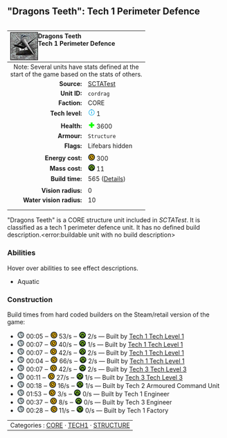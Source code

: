 "Dragons Teeth": Tech 1 Perimeter Defence
----
<table align="right">
    <thead>
        <tr>
            <th align="left" colspan="2">
                <img align="left" title="Dragons Teeth unit icon" src="icons/units/CORDRAG_icon.png" />Dragons Teeth<br />Tech 1 Perimeter Defence
            </th>
        </tr>
    </thead>
    <tbody>
        <tr><td align="center" colspan="2">Note: Several units have stats defined at the<br />start of the game based on the stats of others.</td></tr>
        <tr>
            <td align="right"><strong>Source:</strong></td>
            <td><a href="SCTATest">SCTATest</a></td>
        </tr>
        <tr>
            <td align="right"><strong>Unit ID:</strong></td>
            <td><code>cordrag</code></td>
        </tr>
        <tr>
            <td align="right"><strong>Faction:</strong></td>
            <td>CORE</td>
        </tr>
        <tr>
            <td align="right"><strong>Tech level:</strong></td>
            <td><img src="icons/T1.png" title="Tech 1" /> 1</td>
        </tr>
        <tr><td align="center" colspan="2"></td></tr>
        <tr>
            <td align="right"><strong>Health:</strong></td>
            <td><img src="icons/health.png" title="Health" /> 3600</td>
        </tr>
        <tr>
            <td align="right"><strong>Armour:</strong></td>
            <td><code>Structure</code></td>
        </tr>
        <tr>
            <td align="right"><strong>Flags:</strong></td>
            <td>Lifebars hidden</td>
        </tr>
        <tr><td align="center" colspan="2"></td></tr>
        <tr>
            <td align="right"><strong>Energy cost:</strong></td>
            <td><img src="icons/energy.png" title="Energy" /> 300</td>
        </tr>
        <tr>
            <td align="right"><strong>Mass cost:</strong></td>
            <td><img src="icons/mass.png" title="Mass" /> 11</td>
        </tr>
        <tr>
            <td align="right"><strong>Build time:</strong></td>
            <td>565 (<a href="#construction">Details</a>)</td>
        </tr>
        <tr><td align="center" colspan="2"></td></tr>
        <tr>
            <td align="right"><strong>Vision radius:</strong></td>
            <td>0</td>
        </tr>
        <tr>
            <td align="right"><strong>Water vision radius:</strong></td>
            <td>10</td>
        </tr>
        <tr><td align="center" colspan="2"></td></tr>
        <tr><td align="center" colspan="2"></td></tr>
    </tbody>
</table>

"Dragons Teeth" is a CORE structure unit included in *SCTATest*.
It is classified as a tech 1 perimeter defence unit. It has no defined build description.<error:buildable unit with no build description>

### Abilities
Hover over abilities to see effect descriptions.

* <span title="Buildable on land and on or in water">Aquatic</span>

### Construction
Build times from hard coded builders on the Steam/retail version of the game:
* <img src="icons/time.png" title="Time" /> 00:05 ‒ <img src="icons/energy.png" title="Energy" /> 53/s ‒ <img src="icons/mass.png" title="Mass" /> 2/s — Built by <a href="CORCV">Tech 1 Tech Level 1</a>
* <img src="icons/time.png" title="Time" /> 00:07 ‒ <img src="icons/energy.png" title="Energy" /> 40/s ‒ <img src="icons/mass.png" title="Mass" /> 1/s — Built by <a href="CORCA">Tech 1 Tech Level 1</a>
* <img src="icons/time.png" title="Time" /> 00:07 ‒ <img src="icons/energy.png" title="Energy" /> 42/s ‒ <img src="icons/mass.png" title="Mass" /> 2/s — Built by <a href="CORCK">Tech 1 Tech Level 1</a>
* <img src="icons/time.png" title="Time" /> 00:04 ‒ <img src="icons/energy.png" title="Energy" /> 66/s ‒ <img src="icons/mass.png" title="Mass" /> 2/s — Built by <a href="CORCS">Tech 1 Tech Level 1</a>
* <img src="icons/time.png" title="Time" /> 00:07 ‒ <img src="icons/energy.png" title="Energy" /> 42/s ‒ <img src="icons/mass.png" title="Mass" /> 2/s — Built by <a href="CORCH">Tech 3 Tech Level 3</a>
* <img src="icons/time.png" title="Time" /> 00:11 ‒ <img src="icons/energy.png" title="Energy" /> 27/s ‒ <img src="icons/mass.png" title="Mass" /> 1/s — Built by <a href="CORCSA">Tech 3 Tech Level 3</a>
* <img src="icons/time.png" title="Time" /> 00:18 ‒ <img src="icons/energy.png" title="Energy" /> 16/s ‒ <img src="icons/mass.png" title="Mass" /> 1/s — Built by Tech 2 Armoured Command Unit
* <img src="icons/time.png" title="Time" /> 01:53 ‒ <img src="icons/energy.png" title="Energy" /> 3/s ‒ <img src="icons/mass.png" title="Mass" /> 0/s — Built by Tech 1 Engineer
* <img src="icons/time.png" title="Time" /> 00:37 ‒ <img src="icons/energy.png" title="Energy" /> 8/s ‒ <img src="icons/mass.png" title="Mass" /> 0/s — Built by Tech 3 Engineer
* <img src="icons/time.png" title="Time" /> 00:28 ‒ <img src="icons/energy.png" title="Energy" /> 11/s ‒ <img src="icons/mass.png" title="Mass" /> 0/s — Built by Tech 1 Factory

<table align=center>
<td>Categories : <a href="_categories.CORE">CORE</a> · <a href="_categories.TECH1">TECH1</a> · <a href="_categories.STRUCTURE">STRUCTURE</a>
